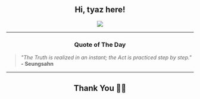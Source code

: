 <h2 align="center"> Hi, tyaz here!</h2>

<p align="center">
<a href="https://github.com/tyazx" alt="github streak"><img src="https://dvst-streak.herokuapp.com/?user=tyazx&theme=tokyonight&fire=DD472C"></a>
</p>

<hr>
<h3 align="center">Quote of The Day</h3>
<p align="center">
<blockquote>
<i>"The Truth is realized in an instant; the Act is practiced step by step."</i>
<br>
<b>- Seungsahn</b>
</blockquote>
</p>


<hr>
<h2 align="center">Thank You 🙏🏼</h2>
